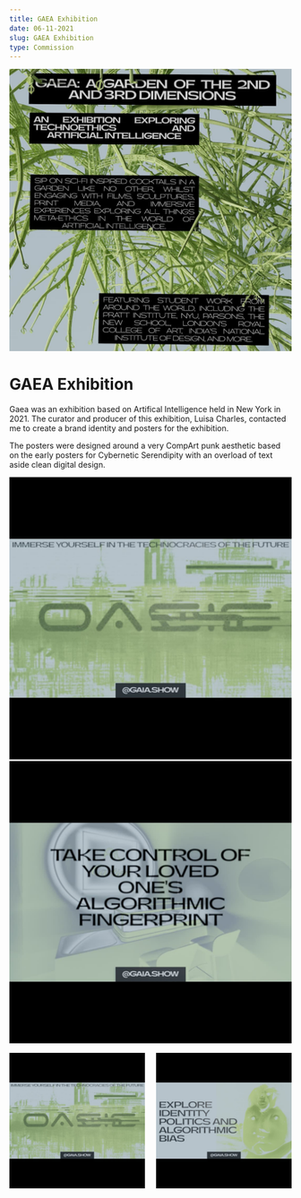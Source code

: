 ```yaml
---
title: GAEA Exhibition
date: 06-11-2021
slug: GAEA Exhibition
type: Commission
---
```


![Poster for exhibition GAEA in New York which has digitally rendered plants with text about the exhibition over them](./images/GAEA/GAEA1.jpeg)

# GAEA Exhibition

Gaea was an exhibition based on Artifical Intelligence held in New York in 2021. The curator and producer of this exhibition, Luisa Charles, contacted me to create a brand identity and posters for the exhibition.

The posters were designed around a very CompArt punk aesthetic based on the early posters for Cybernetic Serendipity with an overload of text aside clean digital design.

![](./images/GAEA/GAEA2.jpeg)![](./images/GAEA/GAEA3.jpeg)


<div class="lists">

<div><img src="./images/GAEA/GAEA2.jpeg" alt="Introduction to artwork 'OASIS'" /></div>

<div><img src="./images/GAEA/GAEA5.jpeg" alt="Introduction to artwork 'Algorithmic Bias'"/></div>

</div>

<style>
    .lists {display: grid;
    grid-template-columns: 1fr 1fr;
    gap: 20px;


    }

</style>